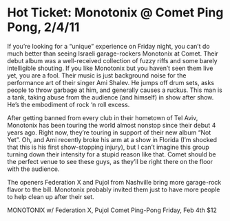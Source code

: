 # Hot Ticket: Monotonix @ Comet Ping Pong, 2/4/11
If you’re looking for a “unique” experience on Friday night, you can’t do much better than seeing Israeli garage-rockers Monotonix at Comet. Their debut album was a well-received collection of fuzzy riffs and some barely intelligible shouting. If you like Monotonix but you haven’t seen them live yet, you are a fool. Their music is just background noise for the performance art of their singer Ami Shalev. He jumps off drum sets, asks people to throw garbage at him, and generally causes a ruckus. This man is a tank, taking abuse from the audience (and himself) in show after show. He’s the embodiment of rock ‘n roll excess.

After getting banned from every club in their hometown of Tel Aviv, Monotonix has been touring the world almost nonstop since their debut 4 years ago. Right now, they’re touring in support of their new album “Not Yet”. Oh, and Ami recently broke his arm at a show in Florida (I’m shocked that this is his first show-stopping injury), but I can’t imagine this group turning down their intensity for a stupid reason like that. Comet should be the perfect venue to see these guys, as they’ll be right there on the floor with the audience.

The openers Federation X and Pujol from Nashville bring more garage-rock flavor to the bill. Monotonix probably invited them just to have more people to help clean up after their set.

MONOTONIX
w/ Federation X, Pujol
Comet Ping-Pong
Friday, Feb 4th
$12